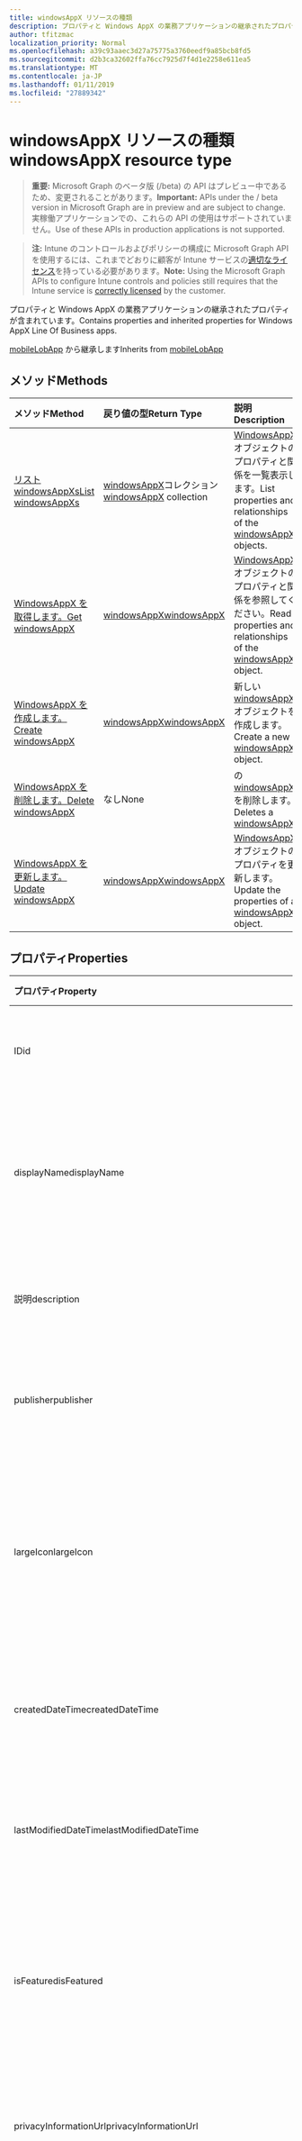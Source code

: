 ```yaml
---
title: windowsAppX リソースの種類
description: プロパティと Windows AppX の業務アプリケーションの継承されたプロパティが含まれています。
author: tfitzmac
localization_priority: Normal
ms.openlocfilehash: a39c93aaec3d27a75775a3760eedf9a85bcb8fd5
ms.sourcegitcommit: d2b3ca32602ffa76cc7925d7f4d1e2258e611ea5
ms.translationtype: MT
ms.contentlocale: ja-JP
ms.lasthandoff: 01/11/2019
ms.locfileid: "27889342"
---
```

# <a name="windowsappx-resource-type"></a><span data-ttu-id="72fae-103">windowsAppX リソースの種類</span><span class="sxs-lookup"><span data-stu-id="72fae-103">windowsAppX resource type</span></span>

> <span data-ttu-id="72fae-104">**重要:** Microsoft Graph のベータ版 (/beta) の API はプレビュー中であるため、変更されることがあります。</span><span class="sxs-lookup"><span data-stu-id="72fae-104">**Important:** APIs under the / beta version in Microsoft Graph are in preview and are subject to change.</span></span> <span data-ttu-id="72fae-105">実稼働アプリケーションでの、これらの API の使用はサポートされていません。</span><span class="sxs-lookup"><span data-stu-id="72fae-105">Use of these APIs in production applications is not supported.</span></span>

> <span data-ttu-id="72fae-106">**注:** Intune のコントロールおよびポリシーの構成に Microsoft Graph API を使用するには、これまでどおりに顧客が Intune サービスの[適切なライセンス](https://go.microsoft.com/fwlink/?linkid=839381)を持っている必要があります。</span><span class="sxs-lookup"><span data-stu-id="72fae-106">**Note:** Using the Microsoft Graph APIs to configure Intune controls and policies still requires that the Intune service is [correctly licensed](https://go.microsoft.com/fwlink/?linkid=839381) by the customer.</span></span>

<span data-ttu-id="72fae-107">プロパティと Windows AppX の業務アプリケーションの継承されたプロパティが含まれています。</span><span class="sxs-lookup"><span data-stu-id="72fae-107">Contains properties and inherited properties for Windows AppX Line Of Business apps.</span></span>

<span data-ttu-id="72fae-108">[mobileLobApp](../resources/intune-apps-mobilelobapp.md) から継承します</span><span class="sxs-lookup"><span data-stu-id="72fae-108">Inherits from [mobileLobApp](../resources/intune-apps-mobilelobapp.md)</span></span>

## <a name="methods"></a><span data-ttu-id="72fae-109">メソッド</span><span class="sxs-lookup"><span data-stu-id="72fae-109">Methods</span></span>
|<span data-ttu-id="72fae-110">メソッド</span><span class="sxs-lookup"><span data-stu-id="72fae-110">Method</span></span>|<span data-ttu-id="72fae-111">戻り値の型</span><span class="sxs-lookup"><span data-stu-id="72fae-111">Return Type</span></span>|<span data-ttu-id="72fae-112">説明</span><span class="sxs-lookup"><span data-stu-id="72fae-112">Description</span></span>|
|:---|:---|:---|
|[<span data-ttu-id="72fae-113">リスト windowsAppXs</span><span class="sxs-lookup"><span data-stu-id="72fae-113">List windowsAppXs</span></span>](../api/intune-apps-windowsappx-list.md)|<span data-ttu-id="72fae-114">[windowsAppX](../resources/intune-apps-windowsappx.md)コレクション</span><span class="sxs-lookup"><span data-stu-id="72fae-114">[windowsAppX](../resources/intune-apps-windowsappx.md) collection</span></span>|<span data-ttu-id="72fae-115">[WindowsAppX](../resources/intune-apps-windowsappx.md)オブジェクトのプロパティと関係を一覧表示します。</span><span class="sxs-lookup"><span data-stu-id="72fae-115">List properties and relationships of the [windowsAppX](../resources/intune-apps-windowsappx.md) objects.</span></span>|
|[<span data-ttu-id="72fae-116">WindowsAppX を取得します。</span><span class="sxs-lookup"><span data-stu-id="72fae-116">Get windowsAppX</span></span>](../api/intune-apps-windowsappx-get.md)|[<span data-ttu-id="72fae-117">windowsAppX</span><span class="sxs-lookup"><span data-stu-id="72fae-117">windowsAppX</span></span>](../resources/intune-apps-windowsappx.md)|<span data-ttu-id="72fae-118">[WindowsAppX](../resources/intune-apps-windowsappx.md)オブジェクトのプロパティと関係を参照してください。</span><span class="sxs-lookup"><span data-stu-id="72fae-118">Read properties and relationships of the [windowsAppX](../resources/intune-apps-windowsappx.md) object.</span></span>|
|[<span data-ttu-id="72fae-119">WindowsAppX を作成します。</span><span class="sxs-lookup"><span data-stu-id="72fae-119">Create windowsAppX</span></span>](../api/intune-apps-windowsappx-create.md)|[<span data-ttu-id="72fae-120">windowsAppX</span><span class="sxs-lookup"><span data-stu-id="72fae-120">windowsAppX</span></span>](../resources/intune-apps-windowsappx.md)|<span data-ttu-id="72fae-121">新しい[windowsAppX](../resources/intune-apps-windowsappx.md)オブジェクトを作成します。</span><span class="sxs-lookup"><span data-stu-id="72fae-121">Create a new [windowsAppX](../resources/intune-apps-windowsappx.md) object.</span></span>|
|[<span data-ttu-id="72fae-122">WindowsAppX を削除します。</span><span class="sxs-lookup"><span data-stu-id="72fae-122">Delete windowsAppX</span></span>](../api/intune-apps-windowsappx-delete.md)|<span data-ttu-id="72fae-123">なし</span><span class="sxs-lookup"><span data-stu-id="72fae-123">None</span></span>|<span data-ttu-id="72fae-124">の[windowsAppX](../resources/intune-apps-windowsappx.md)を削除します。</span><span class="sxs-lookup"><span data-stu-id="72fae-124">Deletes a [windowsAppX](../resources/intune-apps-windowsappx.md).</span></span>|
|[<span data-ttu-id="72fae-125">WindowsAppX を更新します。</span><span class="sxs-lookup"><span data-stu-id="72fae-125">Update windowsAppX</span></span>](../api/intune-apps-windowsappx-update.md)|[<span data-ttu-id="72fae-126">windowsAppX</span><span class="sxs-lookup"><span data-stu-id="72fae-126">windowsAppX</span></span>](../resources/intune-apps-windowsappx.md)|<span data-ttu-id="72fae-127">[WindowsAppX](../resources/intune-apps-windowsappx.md)オブジェクトのプロパティを更新します。</span><span class="sxs-lookup"><span data-stu-id="72fae-127">Update the properties of a [windowsAppX](../resources/intune-apps-windowsappx.md) object.</span></span>|

## <a name="properties"></a><span data-ttu-id="72fae-128">プロパティ</span><span class="sxs-lookup"><span data-stu-id="72fae-128">Properties</span></span>
|<span data-ttu-id="72fae-129">プロパティ</span><span class="sxs-lookup"><span data-stu-id="72fae-129">Property</span></span>|<span data-ttu-id="72fae-130">種類</span><span class="sxs-lookup"><span data-stu-id="72fae-130">Type</span></span>|<span data-ttu-id="72fae-131">説明</span><span class="sxs-lookup"><span data-stu-id="72fae-131">Description</span></span>|
|:---|:---|:---|
|<span data-ttu-id="72fae-132">ID</span><span class="sxs-lookup"><span data-stu-id="72fae-132">id</span></span>|<span data-ttu-id="72fae-133">String</span><span class="sxs-lookup"><span data-stu-id="72fae-133">String</span></span>|<span data-ttu-id="72fae-134">エンティティのキー。</span><span class="sxs-lookup"><span data-stu-id="72fae-134">Key of the entity.</span></span> <span data-ttu-id="72fae-135">[mobileApp](../resources/intune-apps-mobileapp.md) から継承します</span><span class="sxs-lookup"><span data-stu-id="72fae-135">Inherited from [mobileApp](../resources/intune-apps-mobileapp.md)</span></span>|
|<span data-ttu-id="72fae-136">displayName</span><span class="sxs-lookup"><span data-stu-id="72fae-136">displayName</span></span>|<span data-ttu-id="72fae-137">String</span><span class="sxs-lookup"><span data-stu-id="72fae-137">String</span></span>|<span data-ttu-id="72fae-138">管理者が提供またはインポートしたアプリのタイトル。</span><span class="sxs-lookup"><span data-stu-id="72fae-138">The admin provided or imported title of the app.</span></span> <span data-ttu-id="72fae-139">[mobileApp](../resources/intune-apps-mobileapp.md) から継承します</span><span class="sxs-lookup"><span data-stu-id="72fae-139">Inherited from [mobileApp](../resources/intune-apps-mobileapp.md)</span></span>|
|<span data-ttu-id="72fae-140">説明</span><span class="sxs-lookup"><span data-stu-id="72fae-140">description</span></span>|<span data-ttu-id="72fae-141">String</span><span class="sxs-lookup"><span data-stu-id="72fae-141">String</span></span>|<span data-ttu-id="72fae-142">アプリの説明。</span><span class="sxs-lookup"><span data-stu-id="72fae-142">The description of the app.</span></span> <span data-ttu-id="72fae-143">[mobileApp](../resources/intune-apps-mobileapp.md) から継承します</span><span class="sxs-lookup"><span data-stu-id="72fae-143">Inherited from [mobileApp](../resources/intune-apps-mobileapp.md)</span></span>|
|<span data-ttu-id="72fae-144">publisher</span><span class="sxs-lookup"><span data-stu-id="72fae-144">publisher</span></span>|<span data-ttu-id="72fae-145">String</span><span class="sxs-lookup"><span data-stu-id="72fae-145">String</span></span>|<span data-ttu-id="72fae-146">アプリの発行元。</span><span class="sxs-lookup"><span data-stu-id="72fae-146">The publisher of the app.</span></span> <span data-ttu-id="72fae-147">[mobileApp](../resources/intune-apps-mobileapp.md) から継承します</span><span class="sxs-lookup"><span data-stu-id="72fae-147">Inherited from [mobileApp](../resources/intune-apps-mobileapp.md)</span></span>|
|<span data-ttu-id="72fae-148">largeIcon</span><span class="sxs-lookup"><span data-stu-id="72fae-148">largeIcon</span></span>|[<span data-ttu-id="72fae-149">mimeContent</span><span class="sxs-lookup"><span data-stu-id="72fae-149">mimeContent</span></span>](../resources/intune-shared-mimecontent.md)|<span data-ttu-id="72fae-150">アプリの詳細に表示され、アイコンのアップロードに使用される大きなアイコン。</span><span class="sxs-lookup"><span data-stu-id="72fae-150">The large icon, to be displayed in the app details and used for upload of the icon.</span></span> <span data-ttu-id="72fae-151">[mobileApp](../resources/intune-apps-mobileapp.md) から継承します</span><span class="sxs-lookup"><span data-stu-id="72fae-151">Inherited from [mobileApp](../resources/intune-apps-mobileapp.md)</span></span>|
|<span data-ttu-id="72fae-152">createdDateTime</span><span class="sxs-lookup"><span data-stu-id="72fae-152">createdDateTime</span></span>|<span data-ttu-id="72fae-153">DateTimeOffset</span><span class="sxs-lookup"><span data-stu-id="72fae-153">DateTimeOffset</span></span>|<span data-ttu-id="72fae-154">アプリが作成された日時。</span><span class="sxs-lookup"><span data-stu-id="72fae-154">The date and time the app was created.</span></span> <span data-ttu-id="72fae-155">[mobileApp](../resources/intune-apps-mobileapp.md) から継承します</span><span class="sxs-lookup"><span data-stu-id="72fae-155">Inherited from [mobileApp](../resources/intune-apps-mobileapp.md)</span></span>|
|<span data-ttu-id="72fae-156">lastModifiedDateTime</span><span class="sxs-lookup"><span data-stu-id="72fae-156">lastModifiedDateTime</span></span>|<span data-ttu-id="72fae-157">DateTimeOffset</span><span class="sxs-lookup"><span data-stu-id="72fae-157">DateTimeOffset</span></span>|<span data-ttu-id="72fae-158">アプリが最後に変更された日時。</span><span class="sxs-lookup"><span data-stu-id="72fae-158">The date and time the app was last modified.</span></span> <span data-ttu-id="72fae-159">[mobileApp](../resources/intune-apps-mobileapp.md) から継承します</span><span class="sxs-lookup"><span data-stu-id="72fae-159">Inherited from [mobileApp](../resources/intune-apps-mobileapp.md)</span></span>|
|<span data-ttu-id="72fae-160">isFeatured</span><span class="sxs-lookup"><span data-stu-id="72fae-160">isFeatured</span></span>|<span data-ttu-id="72fae-161">Boolean</span><span class="sxs-lookup"><span data-stu-id="72fae-161">Boolean</span></span>|<span data-ttu-id="72fae-162">アプリが管理者のおすすめとしてマークされたかどうかを示す値。[mobileApp](../resources/intune-apps-mobileapp.md) から継承します</span><span class="sxs-lookup"><span data-stu-id="72fae-162">The value indicating whether the app is marked as featured by the admin. Inherited from [mobileApp](../resources/intune-apps-mobileapp.md)</span></span>|
|<span data-ttu-id="72fae-163">privacyInformationUrl</span><span class="sxs-lookup"><span data-stu-id="72fae-163">privacyInformationUrl</span></span>|<span data-ttu-id="72fae-164">String</span><span class="sxs-lookup"><span data-stu-id="72fae-164">String</span></span>|<span data-ttu-id="72fae-165">プライバシーに関する声明の URL。</span><span class="sxs-lookup"><span data-stu-id="72fae-165">The privacy statement Url.</span></span> <span data-ttu-id="72fae-166">[mobileApp](../resources/intune-apps-mobileapp.md) から継承します</span><span class="sxs-lookup"><span data-stu-id="72fae-166">Inherited from [mobileApp](../resources/intune-apps-mobileapp.md)</span></span>|
|<span data-ttu-id="72fae-167">informationUrl</span><span class="sxs-lookup"><span data-stu-id="72fae-167">informationUrl</span></span>|<span data-ttu-id="72fae-168">String</span><span class="sxs-lookup"><span data-stu-id="72fae-168">String</span></span>|<span data-ttu-id="72fae-169">詳細情報の URL。</span><span class="sxs-lookup"><span data-stu-id="72fae-169">The more information Url.</span></span> <span data-ttu-id="72fae-170">[mobileApp](../resources/intune-apps-mobileapp.md) から継承します</span><span class="sxs-lookup"><span data-stu-id="72fae-170">Inherited from [mobileApp](../resources/intune-apps-mobileapp.md)</span></span>|
|<span data-ttu-id="72fae-171">owner</span><span class="sxs-lookup"><span data-stu-id="72fae-171">owner</span></span>|<span data-ttu-id="72fae-172">String</span><span class="sxs-lookup"><span data-stu-id="72fae-172">String</span></span>|<span data-ttu-id="72fae-173">アプリの所有者。</span><span class="sxs-lookup"><span data-stu-id="72fae-173">The owner of the app.</span></span> <span data-ttu-id="72fae-174">[mobileApp](../resources/intune-apps-mobileapp.md) から継承します</span><span class="sxs-lookup"><span data-stu-id="72fae-174">Inherited from [mobileApp](../resources/intune-apps-mobileapp.md)</span></span>|
|<span data-ttu-id="72fae-175">developer</span><span class="sxs-lookup"><span data-stu-id="72fae-175">developer</span></span>|<span data-ttu-id="72fae-176">String</span><span class="sxs-lookup"><span data-stu-id="72fae-176">String</span></span>|<span data-ttu-id="72fae-177">アプリの開発者。</span><span class="sxs-lookup"><span data-stu-id="72fae-177">The developer of the app.</span></span> <span data-ttu-id="72fae-178">[mobileApp](../resources/intune-apps-mobileapp.md) から継承します</span><span class="sxs-lookup"><span data-stu-id="72fae-178">Inherited from [mobileApp](../resources/intune-apps-mobileapp.md)</span></span>|
|<span data-ttu-id="72fae-179">notes</span><span class="sxs-lookup"><span data-stu-id="72fae-179">notes</span></span>|<span data-ttu-id="72fae-180">String</span><span class="sxs-lookup"><span data-stu-id="72fae-180">String</span></span>|<span data-ttu-id="72fae-181">アプリ用のメモ。</span><span class="sxs-lookup"><span data-stu-id="72fae-181">Notes for the app.</span></span> <span data-ttu-id="72fae-182">[mobileApp](../resources/intune-apps-mobileapp.md) から継承します</span><span class="sxs-lookup"><span data-stu-id="72fae-182">Inherited from [mobileApp](../resources/intune-apps-mobileapp.md)</span></span>|
|<span data-ttu-id="72fae-183">uploadState</span><span class="sxs-lookup"><span data-stu-id="72fae-183">uploadState</span></span>|<span data-ttu-id="72fae-184">Int32</span><span class="sxs-lookup"><span data-stu-id="72fae-184">Int32</span></span>|<span data-ttu-id="72fae-185">アップロードの状態です。</span><span class="sxs-lookup"><span data-stu-id="72fae-185">The upload state.</span></span> <span data-ttu-id="72fae-186">[mobileApp](../resources/intune-apps-mobileapp.md) から継承します</span><span class="sxs-lookup"><span data-stu-id="72fae-186">Inherited from [mobileApp](../resources/intune-apps-mobileapp.md)</span></span>|
|<span data-ttu-id="72fae-187">publishingState</span><span class="sxs-lookup"><span data-stu-id="72fae-187">publishingState</span></span>|[<span data-ttu-id="72fae-188">mobileAppPublishingState</span><span class="sxs-lookup"><span data-stu-id="72fae-188">mobileAppPublishingState</span></span>](../resources/intune-apps-mobileapppublishingstate.md)|<span data-ttu-id="72fae-189">アプリの発行の状態。</span><span class="sxs-lookup"><span data-stu-id="72fae-189">The publishing state for the app.</span></span> <span data-ttu-id="72fae-190">アプリが発行されていない限り、アプリを割り当てることができません。</span><span class="sxs-lookup"><span data-stu-id="72fae-190">The app cannot be assigned unless the app is published.</span></span> <span data-ttu-id="72fae-191">[MobileApp](../resources/intune-apps-mobileapp.md)から継承されます。</span><span class="sxs-lookup"><span data-stu-id="72fae-191">Inherited from [mobileApp](../resources/intune-apps-mobileapp.md).</span></span> <span data-ttu-id="72fae-192">可能な値は、`notPublished`、`processing`、`published` です。</span><span class="sxs-lookup"><span data-stu-id="72fae-192">Possible values are: `notPublished`, `processing`, `published`.</span></span>|
|<span data-ttu-id="72fae-193">committedContentVersion</span><span class="sxs-lookup"><span data-stu-id="72fae-193">committedContentVersion</span></span>|<span data-ttu-id="72fae-194">String</span><span class="sxs-lookup"><span data-stu-id="72fae-194">String</span></span>|<span data-ttu-id="72fae-195">内部にコミットされたコンテンツのバージョン。</span><span class="sxs-lookup"><span data-stu-id="72fae-195">The internal committed content version.</span></span> <span data-ttu-id="72fae-196">[mobileLobApp](../resources/intune-apps-mobilelobapp.md) から継承します</span><span class="sxs-lookup"><span data-stu-id="72fae-196">Inherited from [mobileLobApp](../resources/intune-apps-mobilelobapp.md)</span></span>|
|<span data-ttu-id="72fae-197">fileName</span><span class="sxs-lookup"><span data-stu-id="72fae-197">fileName</span></span>|<span data-ttu-id="72fae-198">String</span><span class="sxs-lookup"><span data-stu-id="72fae-198">String</span></span>|<span data-ttu-id="72fae-199">メインの Lob アプリケーションのファイル名。</span><span class="sxs-lookup"><span data-stu-id="72fae-199">The name of the main Lob application file.</span></span> <span data-ttu-id="72fae-200">[mobileLobApp](../resources/intune-apps-mobilelobapp.md) から継承します</span><span class="sxs-lookup"><span data-stu-id="72fae-200">Inherited from [mobileLobApp](../resources/intune-apps-mobilelobapp.md)</span></span>|
|<span data-ttu-id="72fae-201">size</span><span class="sxs-lookup"><span data-stu-id="72fae-201">size</span></span>|<span data-ttu-id="72fae-202">Int64</span><span class="sxs-lookup"><span data-stu-id="72fae-202">Int64</span></span>|<span data-ttu-id="72fae-203">アップロードされたすべてのファイルを含む合計サイズ。</span><span class="sxs-lookup"><span data-stu-id="72fae-203">The total size, including all uploaded files.</span></span> <span data-ttu-id="72fae-204">[mobileLobApp](../resources/intune-apps-mobilelobapp.md) から継承します</span><span class="sxs-lookup"><span data-stu-id="72fae-204">Inherited from [mobileLobApp](../resources/intune-apps-mobilelobapp.md)</span></span>|
|<span data-ttu-id="72fae-205">applicableArchitectures</span><span class="sxs-lookup"><span data-stu-id="72fae-205">applicableArchitectures</span></span>|[<span data-ttu-id="72fae-206">windowsArchitecture</span><span class="sxs-lookup"><span data-stu-id="72fae-206">windowsArchitecture</span></span>](../resources/intune-apps-windowsarchitecture.md)|<span data-ttu-id="72fae-207">このアプリを実行できる Windows アーキテクチャ。</span><span class="sxs-lookup"><span data-stu-id="72fae-207">The Windows architecture(s) for which this app can run on.</span></span> <span data-ttu-id="72fae-208">可能な値は、`none`、`x86`、`x64`、`arm`、`neutral` です。</span><span class="sxs-lookup"><span data-stu-id="72fae-208">Possible values are: `none`, `x86`, `x64`, `arm`, `neutral`.</span></span>|
|<span data-ttu-id="72fae-209">identityName</span><span class="sxs-lookup"><span data-stu-id="72fae-209">identityName</span></span>|<span data-ttu-id="72fae-210">String</span><span class="sxs-lookup"><span data-stu-id="72fae-210">String</span></span>|<span data-ttu-id="72fae-211">ID 名。</span><span class="sxs-lookup"><span data-stu-id="72fae-211">The Identity Name.</span></span>|
|<span data-ttu-id="72fae-212">identityPublisherHash</span><span class="sxs-lookup"><span data-stu-id="72fae-212">identityPublisherHash</span></span>|<span data-ttu-id="72fae-213">String</span><span class="sxs-lookup"><span data-stu-id="72fae-213">String</span></span>|<span data-ttu-id="72fae-214">ID の発行元のハッシュ。</span><span class="sxs-lookup"><span data-stu-id="72fae-214">The Identity Publisher Hash.</span></span>|
|<span data-ttu-id="72fae-215">identityResourceIdentifier</span><span class="sxs-lookup"><span data-stu-id="72fae-215">identityResourceIdentifier</span></span>|<span data-ttu-id="72fae-216">String</span><span class="sxs-lookup"><span data-stu-id="72fae-216">String</span></span>|<span data-ttu-id="72fae-217">ID のリソースの識別子。</span><span class="sxs-lookup"><span data-stu-id="72fae-217">The Identity Resource Identifier.</span></span>|
|<span data-ttu-id="72fae-218">isBundle</span><span class="sxs-lookup"><span data-stu-id="72fae-218">isBundle</span></span>|<span data-ttu-id="72fae-219">Boolean</span><span class="sxs-lookup"><span data-stu-id="72fae-219">Boolean</span></span>|<span data-ttu-id="72fae-220">アプリがバンドルかどうかを示します。</span><span class="sxs-lookup"><span data-stu-id="72fae-220">Whether or not the app is a bundle.</span></span>|
|<span data-ttu-id="72fae-221">minimumSupportedOperatingSystem</span><span class="sxs-lookup"><span data-stu-id="72fae-221">minimumSupportedOperatingSystem</span></span>|[<span data-ttu-id="72fae-222">windowsMinimumOperatingSystem</span><span class="sxs-lookup"><span data-stu-id="72fae-222">windowsMinimumOperatingSystem</span></span>](../resources/intune-apps-windowsminimumoperatingsystem.md)|<span data-ttu-id="72fae-223">該当するオペレーティング システムの最小の値です。</span><span class="sxs-lookup"><span data-stu-id="72fae-223">The value for the minimum applicable operating system.</span></span>|
|<span data-ttu-id="72fae-224">identityVersion</span><span class="sxs-lookup"><span data-stu-id="72fae-224">identityVersion</span></span>|<span data-ttu-id="72fae-225">String</span><span class="sxs-lookup"><span data-stu-id="72fae-225">String</span></span>|<span data-ttu-id="72fae-226">ID のバージョン。</span><span class="sxs-lookup"><span data-stu-id="72fae-226">The identity version.</span></span>|

## <a name="relationships"></a><span data-ttu-id="72fae-227">リレーションシップ</span><span class="sxs-lookup"><span data-stu-id="72fae-227">Relationships</span></span>
|<span data-ttu-id="72fae-228">リレーションシップ</span><span class="sxs-lookup"><span data-stu-id="72fae-228">Relationship</span></span>|<span data-ttu-id="72fae-229">型</span><span class="sxs-lookup"><span data-stu-id="72fae-229">Type</span></span>|<span data-ttu-id="72fae-230">説明</span><span class="sxs-lookup"><span data-stu-id="72fae-230">Description</span></span>|
|:---|:---|:---|
|<span data-ttu-id="72fae-231">categories</span><span class="sxs-lookup"><span data-stu-id="72fae-231">categories</span></span>|<span data-ttu-id="72fae-232">[mobileAppCategory](../resources/intune-apps-mobileappcategory.md) コレクション</span><span class="sxs-lookup"><span data-stu-id="72fae-232">[mobileAppCategory](../resources/intune-apps-mobileappcategory.md) collection</span></span>|<span data-ttu-id="72fae-233">このアプリのカテゴリのリスト。</span><span class="sxs-lookup"><span data-stu-id="72fae-233">The list of categories for this app.</span></span> <span data-ttu-id="72fae-234">[mobileApp](../resources/intune-apps-mobileapp.md) から継承します</span><span class="sxs-lookup"><span data-stu-id="72fae-234">Inherited from [mobileApp](../resources/intune-apps-mobileapp.md)</span></span>|
|<span data-ttu-id="72fae-235">assignments</span><span class="sxs-lookup"><span data-stu-id="72fae-235">assignments</span></span>|<span data-ttu-id="72fae-236">[mobileAppAssignment](../resources/intune-apps-mobileappassignment.md) コレクション</span><span class="sxs-lookup"><span data-stu-id="72fae-236">[mobileAppAssignment](../resources/intune-apps-mobileappassignment.md) collection</span></span>|<span data-ttu-id="72fae-237">このモバイル アプリのグループ割り当てのリスト。</span><span class="sxs-lookup"><span data-stu-id="72fae-237">The list of group assignments for this mobile app.</span></span> <span data-ttu-id="72fae-238">[mobileApp](../resources/intune-apps-mobileapp.md) から継承します</span><span class="sxs-lookup"><span data-stu-id="72fae-238">Inherited from [mobileApp](../resources/intune-apps-mobileapp.md)</span></span>|
|<span data-ttu-id="72fae-239">installSummary</span><span class="sxs-lookup"><span data-stu-id="72fae-239">installSummary</span></span>|[<span data-ttu-id="72fae-240">mobileAppInstallSummary</span><span class="sxs-lookup"><span data-stu-id="72fae-240">mobileAppInstallSummary</span></span>](../resources/intune-apps-mobileappinstallsummary.md)|<span data-ttu-id="72fae-241">モバイル アプリ インストール概要です。</span><span class="sxs-lookup"><span data-stu-id="72fae-241">Mobile App Install Summary.</span></span> <span data-ttu-id="72fae-242">[mobileApp](../resources/intune-apps-mobileapp.md) から継承します</span><span class="sxs-lookup"><span data-stu-id="72fae-242">Inherited from [mobileApp](../resources/intune-apps-mobileapp.md)</span></span>|
|<span data-ttu-id="72fae-243">deviceStatuses</span><span class="sxs-lookup"><span data-stu-id="72fae-243">deviceStatuses</span></span>|<span data-ttu-id="72fae-244">[mobileAppInstallStatus](../resources/intune-apps-mobileappinstallstatus.md)コレクション</span><span class="sxs-lookup"><span data-stu-id="72fae-244">[mobileAppInstallStatus](../resources/intune-apps-mobileappinstallstatus.md) collection</span></span>|<span data-ttu-id="72fae-245">このモバイル アプリケーションのインストール状況の一覧です。</span><span class="sxs-lookup"><span data-stu-id="72fae-245">The list of installation states for this mobile app.</span></span> <span data-ttu-id="72fae-246">[mobileApp](../resources/intune-apps-mobileapp.md) から継承します</span><span class="sxs-lookup"><span data-stu-id="72fae-246">Inherited from [mobileApp](../resources/intune-apps-mobileapp.md)</span></span>|
|<span data-ttu-id="72fae-247">userStatuses</span><span class="sxs-lookup"><span data-stu-id="72fae-247">userStatuses</span></span>|<span data-ttu-id="72fae-248">[userAppInstallStatus](../resources/intune-apps-userappinstallstatus.md)コレクション</span><span class="sxs-lookup"><span data-stu-id="72fae-248">[userAppInstallStatus](../resources/intune-apps-userappinstallstatus.md) collection</span></span>|<span data-ttu-id="72fae-249">このモバイル アプリケーションのインストール状況の一覧です。</span><span class="sxs-lookup"><span data-stu-id="72fae-249">The list of installation states for this mobile app.</span></span> <span data-ttu-id="72fae-250">[mobileApp](../resources/intune-apps-mobileapp.md) から継承します</span><span class="sxs-lookup"><span data-stu-id="72fae-250">Inherited from [mobileApp](../resources/intune-apps-mobileapp.md)</span></span>|
|<span data-ttu-id="72fae-251">contentVersions</span><span class="sxs-lookup"><span data-stu-id="72fae-251">contentVersions</span></span>|<span data-ttu-id="72fae-252">[mobileAppContent](../resources/intune-apps-mobileappcontent.md) コレクション</span><span class="sxs-lookup"><span data-stu-id="72fae-252">[mobileAppContent](../resources/intune-apps-mobileappcontent.md) collection</span></span>|<span data-ttu-id="72fae-253">このアプリのコンテンツのバージョンのリスト。</span><span class="sxs-lookup"><span data-stu-id="72fae-253">The list of content versions for this app.</span></span> <span data-ttu-id="72fae-254">[mobileLobApp](../resources/intune-apps-mobilelobapp.md) から継承します</span><span class="sxs-lookup"><span data-stu-id="72fae-254">Inherited from [mobileLobApp](../resources/intune-apps-mobilelobapp.md)</span></span>|

## <a name="json-representation"></a><span data-ttu-id="72fae-255">JSON 表記</span><span class="sxs-lookup"><span data-stu-id="72fae-255">JSON Representation</span></span>
<span data-ttu-id="72fae-256">以下は、リソースの JSON 表記です。</span><span class="sxs-lookup"><span data-stu-id="72fae-256">Here is a JSON representation of the resource.</span></span>
<!-- {
  "blockType": "resource",
  "keyProperty": "id",
  "@odata.type": "microsoft.graph.windowsAppX"
}
-->
``` json
{
  "@odata.type": "#microsoft.graph.windowsAppX",
  "id": "String (identifier)",
  "displayName": "String",
  "description": "String",
  "publisher": "String",
  "largeIcon": {
    "@odata.type": "microsoft.graph.mimeContent",
    "type": "String",
    "value": "binary"
  },
  "createdDateTime": "String (timestamp)",
  "lastModifiedDateTime": "String (timestamp)",
  "isFeatured": true,
  "privacyInformationUrl": "String",
  "informationUrl": "String",
  "owner": "String",
  "developer": "String",
  "notes": "String",
  "uploadState": 1024,
  "publishingState": "String",
  "committedContentVersion": "String",
  "fileName": "String",
  "size": 1024,
  "applicableArchitectures": "String",
  "identityName": "String",
  "identityPublisherHash": "String",
  "identityResourceIdentifier": "String",
  "isBundle": true,
  "minimumSupportedOperatingSystem": {
    "@odata.type": "microsoft.graph.windowsMinimumOperatingSystem",
    "v8_0": true,
    "v8_1": true,
    "v10_0": true,
    "v10_1607": true,
    "v10_1703": true,
    "v10_1709": true,
    "v10_1803": true
  },
  "identityVersion": "String"
}
```





